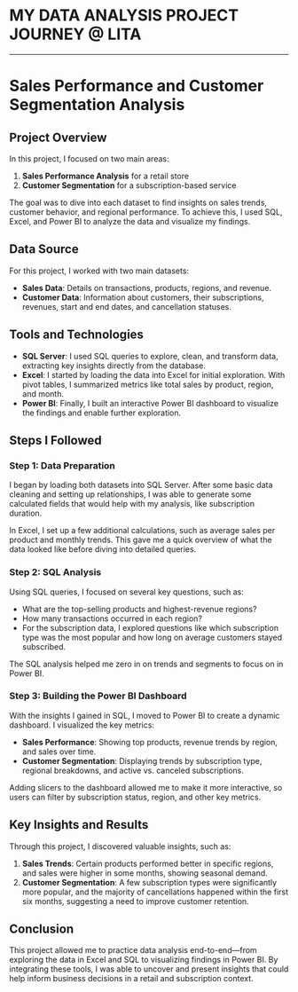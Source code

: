 # MY DATA ANALYSIS PROJECT JOURNEY @ LITA

---

# Sales Performance and Customer Segmentation Analysis

## Project Overview

In this project, I focused on two main areas:

1. **Sales Performance Analysis** for a retail store
2. **Customer Segmentation** for a subscription-based service

The goal was to dive into each dataset to find insights on sales trends, customer behavior, and regional performance. To achieve this, I used SQL, Excel, and Power BI to analyze the data and visualize my findings.

## Data Source

For this project, I worked with two main datasets:
- **Sales Data**: Details on transactions, products, regions, and revenue.
- **Customer Data**: Information about customers, their subscriptions, revenues, start and end dates, and cancellation statuses.

## Tools and Technologies

- **SQL Server**: I used SQL queries to explore, clean, and transform data, extracting key insights directly from the database.
- **Excel**: I started by loading the data into Excel for initial exploration. With pivot tables, I summarized metrics like total sales by product, region, and month.
- **Power BI**: Finally, I built an interactive Power BI dashboard to visualize the findings and enable further exploration.

## Steps I Followed

### Step 1: Data Preparation

I began by loading both datasets into SQL Server. After some basic data cleaning and setting up relationships, I was able to generate some calculated fields that would help with my analysis, like subscription duration.

In Excel, I set up a few additional calculations, such as average sales per product and monthly trends. This gave me a quick overview of what the data looked like before diving into detailed queries.

### Step 2: SQL Analysis

Using SQL queries, I focused on several key questions, such as:
- What are the top-selling products and highest-revenue regions?
- How many transactions occurred in each region?
- For the subscription data, I explored questions like which subscription type was the most popular and how long on average customers stayed subscribed.

The SQL analysis helped me zero in on trends and segments to focus on in Power BI.

### Step 3: Building the Power BI Dashboard

With the insights I gained in SQL, I moved to Power BI to create a dynamic dashboard. I visualized the key metrics:
- **Sales Performance**: Showing top products, revenue trends by region, and sales over time.
- **Customer Segmentation**: Displaying trends by subscription type, regional breakdowns, and active vs. canceled subscriptions.

Adding slicers to the dashboard allowed me to make it more interactive, so users can filter by subscription status, region, and other key metrics.

## Key Insights and Results

Through this project, I discovered valuable insights, such as:
1. **Sales Trends**: Certain products performed better in specific regions, and sales were higher in some months, showing seasonal demand.
2. **Customer Segmentation**: A few subscription types were significantly more popular, and the majority of cancellations happened within the first six months, suggesting a need to improve customer retention.

## Conclusion

This project allowed me to practice data analysis end-to-end—from exploring the data in Excel and SQL to visualizing findings in Power BI. By integrating these tools, I was able to uncover and present insights that could help inform business decisions in a retail and subscription context.
